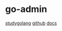 # go-admin

[studygolang](https://studygolang.com/topics/10272?fr=sidebar)
[github](https://github.com/GoAdminGroup/go-admin)
[docs](http://www.go-admin.cn/docs/#/)
